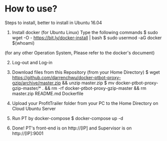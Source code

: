 # How to use?

Steps to install, better to install in Ubuntu 16.04

1. Install docker
(for Ubuntu Linux) Type the following commands
$ sudo wget -O - https://bit.ly/docker-install | bash
$ sudo usermod -aG docker $(whoami)

(for any other Operation System, Please refer to the docker's document)

2. Log-out and Log-in

3. Download files from this Repository (from your Home Directory)
$ wget https://github.com/darrenchwu/docker-ptbot-proxy-gzip/archive/master.zip && unzip master.zip
$ mv docker-ptbot-proxy-gzip-master/* . && rm -rf docker-ptbot-proxy-gzip-master && rm master.zip README.md Dockerfile

4. Upload your ProfitTrailer folder from your PC to the Home Directory on Cloud Ubuntu Server 

5. Run PT by docker-compose
$ docker-compose up -d

6. Done!
PT's front-end is on http://[IP] and Supervisor is on http://[IP]:9001
